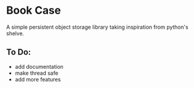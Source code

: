 # Book Case

A simple persistent object storage library taking inspiration from python's shelve.

## To Do:

- add documentation
- make thread safe
- add more features
